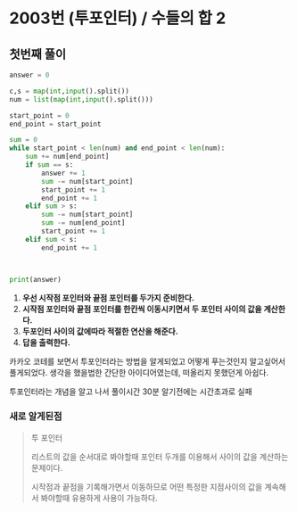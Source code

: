 # 2003번 (투포인터) / 수들의 합 2

## 첫번째 풀이

```python
answer = 0

c,s = map(int,input().split())
num = list(map(int,input().split()))

start_point = 0
end_point = start_point

sum = 0
while start_point < len(num) and end_point < len(num):
    sum += num[end_point]
    if sum == s:
        answer += 1
        sum -= num[start_point]
        start_point += 1
        end_point += 1
    elif sum > s:
        sum -= num[start_point]
        sum -= num[end_point]
        start_point += 1
    elif sum < s:
        end_point += 1



print(answer)
```

1. __우선 시작점 포인터와 끝점 포인터를 두가지 준비한다.__
2. __시작점 포인터와 끝점 포인터를 한칸씩 이동시키면서 두 포인터 사이의 값을 계산한다.__
3.  __두포인터 사이의 값에따라 적절한 연산을 해준다.__
4.  __답을 출력한다.__

카카오 코테를 보면서 투포인터라는 방법을 알게되었고 어떻게 푸는것인지 알고싶어서 풀게되었다.
생각을 했을법한 간단한 아이디어였는데, 떠올리지 못했던게 아쉽다. 

투포인터라는 개념을 알고 나서 풀이시간 30분 알기전에는 시간초과로 실패

### 새로 알게된점

> 투 포인터
>
> 리스트의 값을 순서대로 봐야할때 포인터 두개를 이용해서 사이의 값을 계산하는 문제이다.
>
> 시작점과 끝점을 기록해가면서 이동하므로 어떤 특정한 지점사이의 값을 계속해서 봐야할때 유용하게 사용이 가능하다.